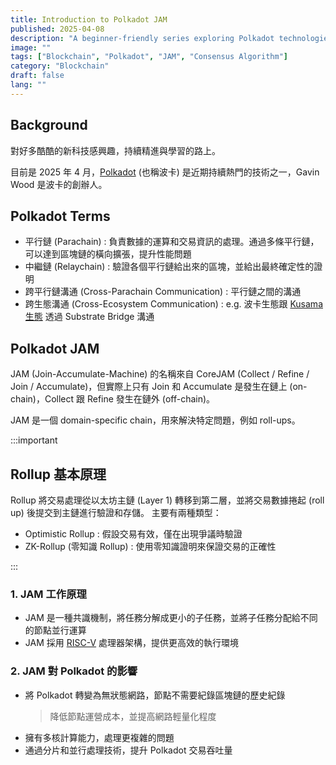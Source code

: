 ```yaml
---
title: Introduction to Polkadot JAM
published: 2025-04-08
description: "A beginner-friendly series exploring Polkadot technologies."
image: ""
tags: ["Blockchain", "Polkadot", "JAM", "Consensus Algorithm"]
category: "Blockchain"
draft: false
lang: ""
---
```


## Background

對好多酷酷的新科技感興趣，持續精進與學習的路上。

目前是 2025 年 4 月，[Polkadot](https://polkadot.com/) (也稱波卡) 是近期持續熱門的技術之一，Gavin Wood 是波卡的創辦人。

## Polkadot Terms

- 平行鏈 (Parachain) : 負責數據的運算和交易資訊的處理。通過多條平行鏈，可以達到區塊鏈的橫向擴張，提升性能問題
- 中繼鏈 (Relaychain) : 驗證各個平行鏈給出來的區塊，並給出最終確定性的證明
- 跨平行鏈溝通 (Cross-Parachain Communication) : 平行鏈之間的溝通
- 跨生態溝通 (Cross-Ecosystem Communication) : e.g. 波卡生態跟 [Kusama 生態](https://kusama.network) 透過 Substrate Bridge 溝通

## Polkadot JAM

JAM (Join-Accumulate-Machine) 的名稱來自 CoreJAM (Collect / Refine / Join / Accumulate)，但實際上只有 Join 和 Accumulate 是發生在鏈上 (on-chain)，Collect 跟 Refine 發生在鏈外 (off-chain)。

JAM 是一個 domain-specific chain，用來解決特定問題，例如 roll-ups。

:::important

## Rollup 基本原理

Rollup 將交易處理從以太坊主鏈 (Layer 1) 轉移到第二層，並將交易數據捲起 (roll up) 後提交到主鏈進行驗證和存儲。
主要有兩種類型：

- Optimistic Rollup : 假設交易有效，僅在出現爭議時驗證
- ZK-Rollup (零知識 Rollup) : 使用零知識證明來保證交易的正確性

:::

### 1. JAM 工作原理

- JAM 是一種共識機制，將任務分解成更小的子任務，並將子任務分配給不同的節點並行運算
- JAM 採用 [RISC-V](https://zh.wikipedia.org/zh-tw/RISC-V) 處理器架構，提供更高效的執行環境

### 2. JAM 對 Polkadot 的影響

- 將 Polkadot 轉變為無狀態網路，節點不需要紀錄區塊鏈的歷史紀錄
  > 降低節點運營成本，並提高網路輕量化程度
- 擁有多核計算能力，處理更複雜的問題
- 通過分片和並行處理技術，提升 Polkadot 交易吞吐量

